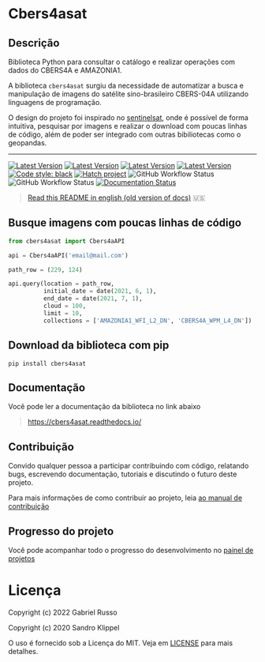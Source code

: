 # Cbers4asat

## Descrição

Biblioteca Python para consultar o catálogo e realizar operações com dados do CBERS4A e AMAZONIA1.

A biblioteca `cbers4asat` surgiu da necessidade de automatizar a busca e manipulação de imagens do satélite
sino-brasileiro CBERS-04A utilizando linguagens de programação.

O design do projeto foi inspirado no [sentinelsat](https://github.com/sentinelsat/sentinelsat), onde é possível de forma
intuitiva, pesquisar por imagens e realizar o download com poucas linhas de código, além de poder ser integrado com
outras bibiliotecas como o geopandas.

---
[![Latest Version](https://img.shields.io/pypi/v/cbers4asat?style=plastic)](https://pypi.python.org/pypi/cbers4asat/)
[![Latest Version](https://img.shields.io/pypi/l/cbers4asat?style=plastic)](https://github.com/gabriel-russo/cbers4asat/blob/master/LICENSE)
[![Latest Version](https://img.shields.io/pypi/pyversions/cbers4asat?style=plastic)](https://pypi.python.org/pypi/cbers4asat/)
[![Latest Version](https://img.shields.io/pypi/dm/cbers4asat?style=plastic)](https://pypi.python.org/pypi/cbers4asat/)
[![Code style: black](https://img.shields.io/badge/code%20style-black-000000.svg)](https://github.com/psf/black)
[![Hatch project](https://img.shields.io/badge/%F0%9F%A5%9A-Hatch-4051b5.svg)](https://github.com/pypa/hatch)
![GitHub Workflow Status](https://github.com/gabriel-russo/cbers4asat/actions/workflows/build-cbers4asat.yml/badge.svg)
![GitHub Workflow Status](https://github.com/gabriel-russo/cbers4asat/actions/workflows/test-cbers4asat.yml/badge.svg)
[![Documentation Status](https://readthedocs.org/projects/cbers4asat/badge/?version=latest)](https://cbers4asat.readthedocs.io/pt_BR/latest/?badge=latest)
> [Read this README in english (old version of docs)](https://github.com/gabriel-russo/cbers4asat/blob/master/en-US_README.md)
> 🇺🇸

## Busque imagens com poucas linhas de código

```python
from cbers4asat import Cbers4aAPI

api = Cbers4aAPI('email@mail.com')

path_row = (229, 124)

api.query(location = path_row,
          initial_date = date(2021, 6, 1),
          end_date = date(2021, 7, 1),
          cloud = 100,
          limit = 10,
          collections = ['AMAZONIA1_WFI_L2_DN', 'CBERS4A_WPM_L4_DN'])
```

## Download da biblioteca com pip

`pip install cbers4asat`

## Documentação

Você pode ler a documentação da biblioteca no link abaixo

> https://cbers4asat.readthedocs.io/

## Contribuição

Convido qualquer pessoa a participar contribuindo com código, relatando bugs,
escrevendo documentação, tutoriais e discutindo o futuro deste projeto.

Para mais informações de como contribuir ao projeto,
leia [ao manual de contribuição](https://github.com/gabriel-russo/cbers4asat/blob/master/CONTRIBUTING.md)

## Progresso do projeto

Você pode acompanhar todo o progresso do desenvolvimento
no [painel de projetos](https://github.com/gabriel-russo/cbers4asat/projects)

# Licença

Copyright (c) 2022 Gabriel Russo

Copyright (c) 2020 Sandro Klippel

O uso é fornecido sob a Licença do MIT. Veja
em [LICENSE](https://github.com/gabriel-russo/cbers4asat/blob/master/LICENSE)
para mais detalhes.
